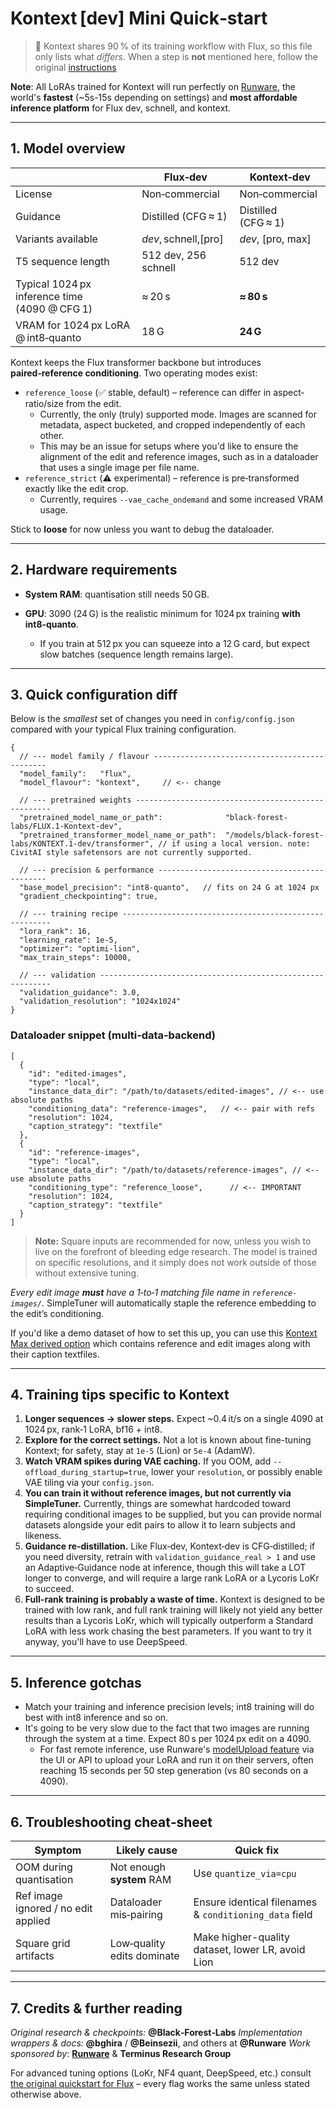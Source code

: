 # Kontext \[dev] Mini Quick‑start

> 📝  Kontext shares 90 % of its training workflow with Flux, so this file only lists what *differs*.  When a step is **not** mentioned here, follow the original [instructions](/documentation/quickstart/FLUX.md)

**Note**: All LoRAs trained for Kontext will run perfectly on [Runware](https://runware.ai), the world's **fastest** (~5s-15s depending on settings) and **most affordable inference platform** for Flux dev, schnell, and kontext.

---

## 1. Model overview

|                                                  | Flux‑dev               | Kontext‑dev                                 |
| ------------------------------------------------ | -------------------    | ------------------------------------------- |
| License                                          | Non‑commercial         | Non‑commercial                              |
| Guidance                                         | Distilled (CFG ≈ 1)     | Distilled (CFG ≈ 1)                         |
| Variants available                               | *dev*, schnell,\[pro]   | *dev*, \[pro, max]                          |
| T5 sequence length                               | 512 dev, 256 schnell   | 512 dev                                     |
| Typical 1024 px inference time<br>(4090 @ CFG 1)  | ≈ 20 s                  | **≈ 80 s**                                  |
| VRAM for 1024 px LoRA @ int8‑quanto               | 18 G                   | **24 G**                                    |

Kontext keeps the Flux transformer backbone but introduces **paired‑reference conditioning**.  Two operating modes exist:

* `reference_loose` (✅ stable, default) – reference can differ in aspect‐ratio/size from the edit.
  - Currently, the only (truly) supported mode. Images are scanned for metadata, aspect bucketed, and cropped independently of each other.
  - This may be an issue for setups where you'd like to ensure the alignment of the edit and reference images, such as in a dataloader that uses a single image per file name.
* `reference_strict` (⚠️ experimental) – reference is pre‑transformed exactly like the edit crop.
  - Currently, requires `--vae_cache_ondemand` and some increased VRAM usage.

Stick to **loose** for now unless you want to debug the dataloader.

---

## 2. Hardware requirements

* **System RAM**: quantisation still needs 50 GB.
* **GPU**: 3090 (24 G) is the realistic minimum for 1024 px training **with int8‑quanto**.

  * If you train at 512 px you can squeeze into a 12 G card, but expect slow batches (sequence length remains large).

---

## 3. Quick configuration diff

Below is the *smallest* set of changes you need in `config/config.json` compared with your typical Flux training configuration.

```jsonc
{
  // --- model family / flavour ----------------------------------------------
  "model_family":   "flux",
  "model_flavour": "kontext",     // <‑‑ change

  // --- pretrained weights ---------------------------------------------------
  "pretrained_model_name_or_path":              "black-forest-labs/FLUX.1-Kontext-dev",
  "pretrained_transformer_model_name_or_path":  "/models/black-forest-labs/KONTEXT.1-dev/transformer", // if using a local version. note: CivitAI style safetensors are not currently supported.

  // --- precision & performance ---------------------------------------------
  "base_model_precision": "int8-quanto",   // fits on 24 G at 1024 px
  "gradient_checkpointing": true,

  // --- training recipe ------------------------------------------------------
  "lora_rank": 16,
  "learning_rate": 1e-5,
  "optimizer": "optimi-lion",
  "max_train_steps": 10000,

  // --- validation -----------------------------------------------------------
  "validation_guidance": 3.0,
  "validation_resolution": "1024x1024"
}
```

### Dataloader snippet (multi‑data‑backend)

```jsonc
[
  {
    "id": "edited-images",
    "type": "local",
    "instance_data_dir": "/path/to/datasets/edited-images", // <-- use absolute paths
    "conditioning_data": "reference-images",   // <‑‑ pair with refs
    "resolution": 1024,
    "caption_strategy": "textfile"
  },
  {
    "id": "reference-images",
    "type": "local",
    "instance_data_dir": "/path/to/datasets/reference-images", // <-- use absolute paths
    "conditioning_type": "reference_loose",      // <‑‑ IMPORTANT
    "resolution": 1024,
    "caption_strategy": "textfile"
  }
]
```

> **Note:** Square inputs are recommended for now, unless you wish to live on the forefront of bleeding edge research. The model is trained on specific resolutions, and it simply does not work outside of those without extensive tuning.

*Every edit image **must** have a 1‑to‑1 matching file name in `reference-images/`.*  SimpleTuner will automatically staple the reference embedding to the edit’s conditioning.

If you'd like a demo dataset of how to set this up, you can use this [Kontext Max derived option](https://huggingface.co/datasets/terminusresearch/KontextMax-Edit-smol) which contains reference and edit images along with their caption textfiles.

---

## 4. Training tips specific to Kontext

1. **Longer sequences → slower steps.**  Expect \~0.4 it/s on a single 4090 at 1024 px, rank‑1 LoRA, bf16 + int8.
2. **Explore for the correct settings.**  Not a lot is known about fine-tuning Kontext; for safety, stay at `1e‑5` (Lion) or `5e‑4` (AdamW).
3. **Watch VRAM spikes during VAE caching.**  If you OOM, add `--offload_during_startup=true`, lower your `resolution`, or possibly enable VAE tiling via your `config.json`.
4. **You can train it without reference images, but not currently via SimpleTuner.**  Currently, things are somewhat hardcoded toward requiring conditional images to be supplied, but you can provide normal datasets alongside your edit pairs to allow it to learn subjects and likeness.
5. **Guidance re‑distillation.**  Like Flux‑dev, Kontext‑dev is CFG‑distilled; if you need diversity, retrain with `validation_guidance_real > 1` and use an Adaptive‑Guidance node at inference, though this will take a LOT longer to converge, and will require a large rank LoRA or a Lycoris LoKr to succeed.
6. **Full-rank training is probably a waste of time.** Kontext is designed to be trained with low rank, and full rank training will likely not yield any better results than a Lycoris LoKr, which will typically outperform a Standard LoRA with less work chasing the best parameters.  If you want to try it anyway, you'll have to use DeepSpeed.

---

## 5. Inference gotchas

- Match your training and inference precision levels; int8 training will do best with int8 inference and so on.
- It's going to be very slow due to the fact that two images are running through the system at a time.  Expect 80 s per 1024 px edit on a 4090.
  - For fast remote inference, use Runware's [modelUpload feature](https://runware.ai/docs/en/image-inference/model-upload) via the UI or API to upload your LoRA and run it on their servers, often reaching 15 seconds per 50 step generation (vs 80 seconds on a 4090).

---

## 6. Troubleshooting cheat‑sheet

| Symptom                                 | Likely cause               | Quick fix                                              |
| --------------------------------------- | -------------------------- | ------------------------------------------------------ |
| OOM during quantisation                 | Not enough **system** RAM  | Use `quantize_via=cpu`                                 |
| Ref image ignored / no edit applied     | Dataloader mis‑pairing     | Ensure identical filenames & `conditioning_data` field |
| Square grid artifacts                   | Low‑quality edits dominate | Make higher-quality dataset, lower LR, avoid Lion      |

---

## 7. Credits & further reading

*Original research & checkpoints:* **@Black‑Forest‑Labs**
*Implementation wrappers & docs:* **@bghira** / **@Beinsezii**, and others at **@Runware**
*Work sponsored by*: **[Runware](https://runware.ai)** & **Terminus Research Group**

For advanced tuning options (LoKr, NF4 quant, DeepSpeed, etc.) consult [the original quickstart for Flux](/documentation/quickstart/FLUX.md) – every flag works the same unless stated otherwise above.

